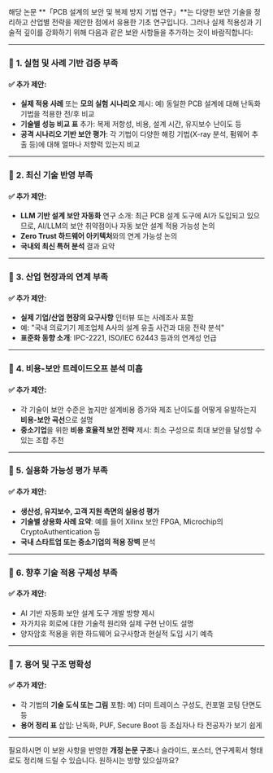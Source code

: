 해당 논문 **「PCB 설계의 보안 및 복제 방지 기법 연구」**는 다양한 보안 기술을 정리하고 산업별 전략을 제안한 점에서 유용한 기초 연구입니다. 그러나 실제 적용성과 기술적 깊이를 강화하기 위해 다음과 같은 보완 사항들을 추가하는 것이 바람직합니다:

---

### 📌 **1. 실험 및 사례 기반 검증 부족**

#### ✅ 추가 제안:
- **실제 적용 사례** 또는 **모의 실험 시나리오** 제시: 예) 동일한 PCB 설계에 대해 난독화 기법을 적용한 전/후 비교
- **기술별 성능 비교 표** 추가: 복제 저항성, 비용, 설계 시간, 유지보수 난이도 등
- **공격 시나리오 기반 보안 평가**: 각 기법이 다양한 해킹 기법(X-ray 분석, 펌웨어 추출 등)에 대해 얼마나 저항력 있는지 비교

---

### 📌 **2. 최신 기술 반영 부족**

#### ✅ 추가 제안:
- **LLM 기반 설계 보안 자동화** 연구 소개: 최근 PCB 설계 도구에 AI가 도입되고 있으므로, AI/LLM의 보안 취약점이나 자동 보안 설계 적용 가능성 논의
- **Zero Trust 하드웨어 아키텍처**와의 연계 가능성 논의
- **국내외 최신 특허 분석** 결과 요약

---

### 📌 **3. 산업 현장과의 연계 부족**

#### ✅ 추가 제안:
- **실제 기업/산업 현장의 요구사항** 인터뷰 또는 사례조사 포함
- 예: "국내 의료기기 제조업체 A사의 설계 유출 사건과 대응 전략 분석"
- **표준화 동향 소개**: IPC-2221, ISO/IEC 62443 등과의 연계성 언급

---

### 📌 **4. 비용-보안 트레이드오프 분석 미흡**

#### ✅ 추가 제안:
- 각 기술이 보안 수준은 높지만 설계비용 증가와 제조 난이도를 어떻게 유발하는지 **비용-보안 곡선**으로 설명
- **중소기업**을 위한 **비용 효율적 보안 전략** 제시: 최소 구성으로 최대 보안을 달성할 수 있는 조합 추천

---

### 📌 **5. 실용화 가능성 평가 부족**

#### ✅ 추가 제안:
- **생산성, 유지보수, 고객 지원 측면의 실용성 평가**
- **기술별 상용화 사례 요약**: 예를 들어 Xilinx 보안 FPGA, Microchip의 CryptoAuthentication 등
- **국내 스타트업 또는 중소기업의 적용 장벽** 분석

---

### 📌 **6. 향후 기술 적용 구체성 부족**

#### ✅ 추가 제안:
- AI 기반 자동화 보안 설계 도구 개발 방향 제시
- 자가치유 회로에 대한 기술적 원리와 실제 구현 난이도 설명
- 양자암호 적용을 위한 하드웨어 요구사항과 현실적 도입 시기 예측

---

### 📌 **7. 용어 및 구조 명확성**

#### ✅ 추가 제안:
- 각 기법의 **기술 도식 또는 그림** 포함: 예) 더미 트레이스 구성도, 컨포멀 코팅 단면도 등
- **용어 정리 표** 삽입: 난독화, PUF, Secure Boot 등 초심자나 타 전공자가 보기 쉽게

---

필요하시면 이 보완 사항을 반영한 **개정 논문 구조**나 슬라이드, 포스터, 연구계획서 형태로도 정리해 드릴 수 있습니다. 원하시는 방향 있으실까요?
